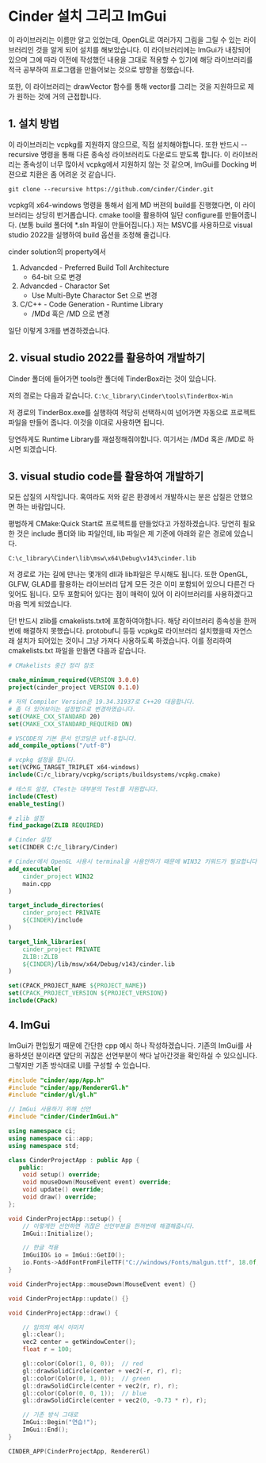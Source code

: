 # Cinder 설치 그리고 ImGui

이 라이브러리는 이름만 알고 있었는데, OpenGL로 여러가지 그림을 그릴 수 있는 라이브러리인 것을 알게 되어 설치를 해보았습니다. 이 라이브러리에는 ImGui가 내장되어 있으며 그에 따라 이전에 작성했던 내용을 그대로 적용할 수 있기에 해당 라이브러리를 적극 공부하여 프로그램을 만들어보는 것으로 방향을 정했습니다.

또한, 이 라이브러리는 drawVector 함수를 통해 vector를 그리는 것을 지원하므로 제가 원하는 것에 거의 근접합니다. 

## 1. 설치 방법

이 라이브러리는 vcpkg를 지원하지 않으므로, 직접 설치해야합니다. 또한 반드시 --recursive 명령을 통해 다른 종속성 라이브러리도 다운로드 받도록 합니다. 이 라이브러리는 종속성이 너무 많아서 vcpkg에서 지원하지 않는 것 같으며, ImGui를 Docking 버젼으로 치환은 좀 어려운 것 같습니다.

`git clone --recursive https://github.com/cinder/Cinder.git`

vcpkg의 x64-windows 명령을 통해서 쉽게 MD 버젼의 build를 진행했다면, 이 라이브러리는 상당히 번거롭습니다. cmake tool을 활용하여 일단 configure를 만들어줍니다. (보통 build 폴더에 *.sln 파일이 만들어집니다.) 저는 MSVC를 사용하므로 visual studio 2022을 실행하여 build 옵션을 조정해 줄겁니다.

cinder solution의 property에서

1. Advancded - Preferred Build Toll Architecture
    - 64-bit 으로 변경
2. Advancded - Charactor Set
    - Use Multi-Byte Charactor Set 으로 변경
3. C/C++ - Code Generation - Runtime Library
    - /MDd 혹은 /MD 으로 변경

일단 이렇게 3개를 변경하겠습니다.

## 2. visual studio 2022를 활용하여 개발하기

Cinder 폴더에 들어가면 tools란 폴더에 TinderBox라는 것이 있습니다.

저의 경로는 다음과 같습니다. `C:\c_library\Cinder\tools\TinderBox-Win`

저 경로의 TinderBox.exe를 실행하여 적당히 선택하시여 넘어가면 자동으로 프로젝트 파일을 만들어 줍니다. 이것을 이대로 사용하면 됩니다.

당연하게도 Runtime Library를 재설정해줘야합니다. 여기서는 /MDd 혹은 /MD로 하시면 되겠습니다.


## 3. visual studio code를 활용하여 개발하기

모든 삽질의 시작입니다. 혹여라도 저와 같은 환경에서 개발하시는 분은 삽질은 안했으면 하는 바람입니다.

평범하게 CMake:Quick Start로 프로젝트를 만들었다고 가정하겠습니다. 당연히 필요한 것은 include 폴더와 lib 파일인데, lib 파일은 제 기준에 아래와 같은 경로에 있습니다.

`C:\c_library\Cinder\lib\msw\x64\Debug\v143\cinder.lib`

저 경로로 가는 길에 만나는 몇개의 dll과 lib파일은 무시해도 됩니다. 또한 OpenGL, GLFW, GLAD를 활용하는 라이브러리 답게 모든 것은 이미 포함되어 있으니 다른건 다 잊어도 됩니다. 모두 포함되어 있다는 점이 매력이 있어 이 라이브러리를 사용하겠다고 마음 먹게 되었습니다.

단! 반드시 zlib를 cmakelists.txt에 포함하여야합니다. 해당 라이브러리 종속성을 한꺼번에 해결하지 못했습니다. protobuf니 등등 vcpkg로 라이브러리 설치했을때 자연스래 설치가 되어있는 것이니 그냥 가져다 사용하도록 하겠습니다. 이를 정리하여 cmakelists.txt 파일을 만들면 다음과 같습니다.

```cmake
# CMakelists 중간 정리 참조

cmake_minimum_required(VERSION 3.0.0)
project(cinder_project VERSION 0.1.0)

# 저의 Compiler Version은 19.34.31937로 C++20 대응합니다.
# 좀 더 있어보이는 설정법으로 변경하였습니다.
set(CMAKE_CXX_STANDARD 20)
set(CMAKE_CXX_STANDARD_REQUIRED ON)

# VSCODE의 기본 문서 인코딩은 utf-8입니다.
add_compile_options("/utf-8")

# vcpkg 설정을 합니다.
set(VCPKG_TARGET_TRIPLET x64-windows)
include(C:/c_library/vcpkg/scripts/buildsystems/vcpkg.cmake)

# 테스트 설정, CTest는 대부분의 Test를 지원합니다.
include(CTest)
enable_testing()

# zlib 설정
find_package(ZLIB REQUIRED)

# Cinder 설정
set(CINDER C:/c_library/Cinder)

# Cinder에서 OpenGL 사용시 terminal을 사용안하기 때문에 WIN32 키워드가 필요합니다.
add_executable(
    cinder_project WIN32
    main.cpp
)

target_include_directories(
    cinder_project PRIVATE
    ${CINDER}/include
)

target_link_libraries(
    cinder_project PRIVATE
    ZLIB::ZLIB
    ${CINDER}/lib/msw/x64/Debug/v143/cinder.lib
)

set(CPACK_PROJECT_NAME ${PROJECT_NAME})
set(CPACK_PROJECT_VERSION ${PROJECT_VERSION})
include(CPack)
```

## 4. ImGui

ImGui가 편입됬기 때문에 간단한 cpp 예시 하나 작성하겠습니다. 기존의 ImGui를 사용하셧던 분이라면 앞단의 귀찮은 선언부분이 싹다 날아간것을 확인하실 수 있으십니다. 그렇지만 기존 방식대로 UI를 구성할 수 있습니다.


```cpp
#include "cinder/app/App.h"
#include "cinder/app/RendererGl.h"
#include "cinder/gl/gl.h"

// ImGui 사용하기 위해 선언
#include "cinder/CinderImGui.h"

using namespace ci;
using namespace ci::app;
using namespace std;

class CinderProjectApp : public App {
   public:
    void setup() override;
    void mouseDown(MouseEvent event) override;
    void update() override;
    void draw() override;
};

void CinderProjectApp::setup() {
    // 이렇게만 선언하면 귀찮은 선언부분을 한꺼번에 해결해줍니다.
    ImGui::Initialize();

    // 한글 적용
    ImGuiIO& io = ImGui::GetIO();
    io.Fonts->AddFontFromFileTTF("C://windows/Fonts/malgun.ttf", 18.0f, NULL, io.Fonts->GetGlyphRangesKorean());
}

void CinderProjectApp::mouseDown(MouseEvent event) {}

void CinderProjectApp::update() {}

void CinderProjectApp::draw() {

    // 임의의 예시 이미지
    gl::clear();
    vec2 center = getWindowCenter();
    float r = 100;

    gl::color(Color(1, 0, 0));  // red
    gl::drawSolidCircle(center + vec2(-r, r), r);
    gl::color(Color(0, 1, 0));  // green
    gl::drawSolidCircle(center + vec2(r, r), r);
    gl::color(Color(0, 0, 1));  // blue
    gl::drawSolidCircle(center + vec2(0, -0.73 * r), r);

    // 기존 방식 그대로
    ImGui::Begin("연습!");
    ImGui::End();
}

CINDER_APP(CinderProjectApp, RendererGl)
```